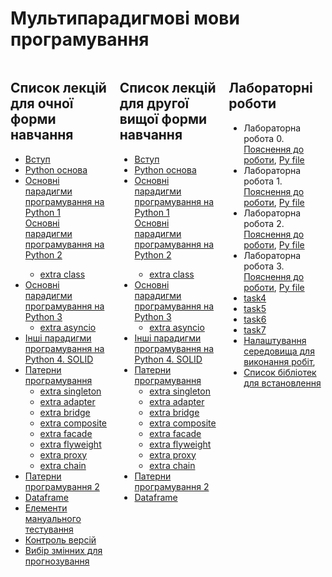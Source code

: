 <!-- Google tag (gtag.js) -->
<script async src="https://www.googletagmanager.com/gtag/js?id=G-74DZG0CQKR"></script>
<script>
  window.dataLayer = window.dataLayer || [];
  function gtag(){dataLayer.push(arguments);}
  gtag('js', new Date());

  gtag('config', 'G-74DZG0CQKR');
</script>
<!-- Google Tag Manager (noscript) -->
<noscript><iframe src="https://www.googletagmanager.com/ns.html?id=GTM-WFV4C9R4"
height="0" width="0" style="display:none;visibility:hidden"></iframe></noscript>
<!-- End Google Tag Manager (noscript) -->

<!-- Google Tag Manager -->
<script>(function(w,d,s,l,i){w[l]=w[l]||[];w[l].push({'gtm.start':
new Date().getTime(),event:'gtm.js'});var f=d.getElementsByTagName(s)[0],
j=d.createElement(s),dl=l!='dataLayer'?'&l='+l:'';j.async=true;j.src=
'https://www.googletagmanager.com/gtm.js?id='+i+dl;f.parentNode.insertBefore(j,f);
})(window,document,'script','dataLayer','GTM-WFV4C9R4');</script>
<!-- End Google Tag Manager -->

# Мультипарадигмові мови програмування

<div style="display: flex; gap: 20px;">
  <div style="flex: 1;">
    <h2>Список лекцій для очної форми навчання</h2>
<ul>
<li>
   <a href="https://github.com/GeorgKantsedal/HeorhiiKantsedal.github.io/blob/10e9221148f19300db3902bcd54a532af7e05b1a/lectures%20materials/mmp/MMP0%20%D0%A0%D0%A1%D0%9E%20%D0%9E%D1%87%D0%BD%D0%B0%20%D1%84%D0%BE%D1%80%D0%BC%D0%B0%20%D0%BD%D0%B0%D0%B2%D1%87%D0%B0%D0%BD%D0%BD%D1%8F.pdf">
      Вступ</a>
</li>
<li>
   <a href="https://github.com/GeorgKantsedal/HeorhiiKantsedal.github.io/blob/10e9221148f19300db3902bcd54a532af7e05b1a/lectures%20materials/mmp/MMP1%20basics%20for%20start.pdf">
   Python основа</a>
</li>
<li>
   <a href="https://github.com/GeorgKantsedal/HeorhiiKantsedal.github.io/blob/10e9221148f19300db3902bcd54a532af7e05b1a/lectures%20materials/mmp/MMP2%20Paradigms%20in%20Python.pdf">
   Основні парадигми програмування на Python 1</a>
</li>
   <a href="https://github.com/GeorgKantsedal/HeorhiiKantsedal.github.io/blob/10e9221148f19300db3902bcd54a532af7e05b1a/lectures%20materials/mmp/MMP3%20Paradigms%20in%20Python%20part2.pdf">
   Основні парадигми програмування на Python 2</a> 
   <ul>
   <li>
      <a href="https://github.com/GeorgKantsedal/HeorhiiKantsedal.github.io/blob/ae20c98606dc5192ee779f853030d7f07746f4fe/lectures%20materials/mmp/extra/class.py">
      extra class</a>
   </li>
   </ul>
<li> 
   <a href="https://github.com/GeorgKantsedal/HeorhiiKantsedal.github.io/blob/10e9221148f19300db3902bcd54a532af7e05b1a/lectures%20materials/mmp/MMP4%20Paradigms%20in%20Python%20part3.pdf">
   Основні парадигми програмування на Python 3</a> 
   <ul>
   <li> <a href="https://github.com/GeorgKantsedal/HeorhiiKantsedal.github.io/blob/d6e6e0b6032b0386b685236baf9866a3bb01ea44/lectures%20materials/mmp/extra/async.py">
   extra asyncio</a>
   </li>
   </ul>
</li>
<li>
   <a href="https://github.com/GeorgKantsedal/HeorhiiKantsedal.github.io/blob/ea8c7d0d8c65801258197d2b0875facf6cfc9b88/lectures%20materials/mmp/MMP5%20Paradigms%20in%20Python%20part4.pdf">
   Інші парадигми програмування на Python 4. SOLID</a>
</li>
<li>
   <a href="https://github.com/GeorgKantsedal/HeorhiiKantsedal.github.io/blob/ff82b9021e69de75172c31d72948af3f3cab4a14/lectures%20materials/mmp/MMP6%20Design%20Pattern%20in%20Python.pdf">
   Патерни програмування</a>
   <ul>
   <li><a href="https://github.com/GeorgKantsedal/HeorhiiKantsedal.github.io/blob/6373495938be4d1f4975cfc9ef44c3c4960a6452/lectures%20materials/mmp/extra/singleton.py">
   extra singleton</a> </li>
   <li><a href="https://github.com/GeorgKantsedal/HeorhiiKantsedal.github.io/blob/9775820f4faadb9cfa860af150449bba75f4ab05/lectures%20materials/mmp/extra/adapter.py">
   extra adapter</a> </li>
   <li><a href="https://github.com/GeorgKantsedal/HeorhiiKantsedal.github.io/blob/de906cc554eadbb34ab3ddfaf8ec4f2ce3609f92/lectures%20materials/mmp/extra/bridge.py">
   extra bridge</a> </li>
   <li><a href="https://github.com/GeorgKantsedal/HeorhiiKantsedal.github.io/blob/42f407d97ae0651f4811286c5a7ed7b64de10d04/lectures%20materials/mmp/extra/composite.py">
   extra composite</a> </li>
   <li><a href="https://github.com/GeorgKantsedal/HeorhiiKantsedal.github.io/blob/a034365a30c0040fba38d944f8e1335ce9f1f8c4/lectures%20materials/mmp/extra/facade.py">
   extra facade</a> </li>
   <li><a href="https://github.com/GeorgKantsedal/HeorhiiKantsedal.github.io/blob/a034365a30c0040fba38d944f8e1335ce9f1f8c4/lectures%20materials/mmp/extra/flyweight.py">
   extra flyweight</a> </li>
   <li><a href="https://github.com/GeorgKantsedal/HeorhiiKantsedal.github.io/blob/a034365a30c0040fba38d944f8e1335ce9f1f8c4/lectures%20materials/mmp/extra/proxy.py">
   extra proxy</a> </li>
   <li><a href="https://github.com/GeorgKantsedal/HeorhiiKantsedal.github.io/blob/a034365a30c0040fba38d944f8e1335ce9f1f8c4/lectures%20materials/mmp/extra/chain.py">
   extra chain</a> </li>
</ul>
</li>
<li><a href="https://github.com/GeorgKantsedal/HeorhiiKantsedal.github.io/blob/ff82b9021e69de75172c31d72948af3f3cab4a14/lectures%20materials/mmp/MMP6%20Design%20Pattern%20in%20Python.pdf">
   Патерни програмування 2</a> </li>
<li><a href="https://github.com/GeorgKantsedal/HeorhiiKantsedal.github.io/blob/c4482aa89aec39938c1c4ddc1e178ab781be7fff/lectures%20materials/mmp/MMP7%20DataFrame.pdf">
Dataframe</a> </li>
<li> <a href="old testing prez/manual tesing.md"> 
Елементи мануального тестування </a> </li>
<li> <a href="MMP.md">Контроль версій</a> </li>
<li> <a href="https://github.com/GeorgKantsedal/HeorhiiKantsedal.github.io/blob/d146cad927f35525c6b5f8df1b92beddf2f20939/lectures%20materials/mmp/MMP8%20feature%20selection.pdf">
Вибір змінних для прогнозування</a> </li>
</ul>
  </div>
  <div style="flex: 1;">
    <h2>Список лекцій для другої вищої форми навчання</h2>
<ul>
<li>
   <a href="https://github.com/GeorgKantsedal/HeorhiiKantsedal.github.io/blob/10e9221148f19300db3902bcd54a532af7e05b1a/lectures%20materials/mmp/MMP0%20%D0%A0%D0%A1%D0%9E%20%D0%97%D0%B0%D0%BE%D1%87%D0%BD%D0%B0%20%D1%84%D0%BE%D1%80%D0%BC%D0%B0%20%D0%BD%D0%B0%D0%B2%D1%87%D0%B0%D0%BD%D0%BD%D1%8F.pdf">
      Вступ</a>
</li>
<li>
   <a href="https://github.com/GeorgKantsedal/HeorhiiKantsedal.github.io/blob/10e9221148f19300db3902bcd54a532af7e05b1a/lectures%20materials/mmp/MMP1%20basics%20for%20start.pdf">
   Python основа</a>
</li>
<li>
   <a href="https://github.com/GeorgKantsedal/HeorhiiKantsedal.github.io/blob/10e9221148f19300db3902bcd54a532af7e05b1a/lectures%20materials/mmp/MMP2%20Paradigms%20in%20Python.pdf">
   Основні парадигми програмування на Python 1</a>
</li>
   <a href="https://github.com/GeorgKantsedal/HeorhiiKantsedal.github.io/blob/10e9221148f19300db3902bcd54a532af7e05b1a/lectures%20materials/mmp/MMP3%20Paradigms%20in%20Python%20part2.pdf">
   Основні парадигми програмування на Python 2</a> 
   <ul>
   <li>
      <a href="https://github.com/GeorgKantsedal/HeorhiiKantsedal.github.io/blob/ae20c98606dc5192ee779f853030d7f07746f4fe/lectures%20materials/mmp/extra/class.py">
      extra class</a>
   </li>
   </ul>
<li> 
   <a href="https://github.com/GeorgKantsedal/HeorhiiKantsedal.github.io/blob/10e9221148f19300db3902bcd54a532af7e05b1a/lectures%20materials/mmp/MMP4%20Paradigms%20in%20Python%20part3.pdf">
   Основні парадигми програмування на Python 3</a> 
   <ul>
   <li> <a href="https://github.com/GeorgKantsedal/HeorhiiKantsedal.github.io/blob/d6e6e0b6032b0386b685236baf9866a3bb01ea44/lectures%20materials/mmp/extra/async.py">
   extra asyncio</a>
   </li>
   </ul>
</li>
<li>
   <a href="https://github.com/GeorgKantsedal/HeorhiiKantsedal.github.io/blob/ea8c7d0d8c65801258197d2b0875facf6cfc9b88/lectures%20materials/mmp/MMP5%20Paradigms%20in%20Python%20part4.pdf">
   Інші парадигми програмування на Python 4. SOLID</a>
</li>
<li>
   <a href="https://github.com/GeorgKantsedal/HeorhiiKantsedal.github.io/blob/ff82b9021e69de75172c31d72948af3f3cab4a14/lectures%20materials/mmp/MMP6%20Design%20Pattern%20in%20Python.pdf">
   Патерни програмування</a>
   <ul>
   <li><a href="https://github.com/GeorgKantsedal/HeorhiiKantsedal.github.io/blob/6373495938be4d1f4975cfc9ef44c3c4960a6452/lectures%20materials/mmp/extra/singleton.py">
   extra singleton</a> </li>
   <li><a href="https://github.com/GeorgKantsedal/HeorhiiKantsedal.github.io/blob/9775820f4faadb9cfa860af150449bba75f4ab05/lectures%20materials/mmp/extra/adapter.py">
   extra adapter</a> </li>
   <li><a href="https://github.com/GeorgKantsedal/HeorhiiKantsedal.github.io/blob/de906cc554eadbb34ab3ddfaf8ec4f2ce3609f92/lectures%20materials/mmp/extra/bridge.py">
   extra bridge</a> </li>
   <li><a href="https://github.com/GeorgKantsedal/HeorhiiKantsedal.github.io/blob/42f407d97ae0651f4811286c5a7ed7b64de10d04/lectures%20materials/mmp/extra/composite.py">
   extra composite</a> </li>
   <li><a href="https://github.com/GeorgKantsedal/HeorhiiKantsedal.github.io/blob/a034365a30c0040fba38d944f8e1335ce9f1f8c4/lectures%20materials/mmp/extra/facade.py">
   extra facade</a> </li>
   <li><a href="https://github.com/GeorgKantsedal/HeorhiiKantsedal.github.io/blob/a034365a30c0040fba38d944f8e1335ce9f1f8c4/lectures%20materials/mmp/extra/flyweight.py">
   extra flyweight</a> </li>
   <li><a href="https://github.com/GeorgKantsedal/HeorhiiKantsedal.github.io/blob/a034365a30c0040fba38d944f8e1335ce9f1f8c4/lectures%20materials/mmp/extra/proxy.py">
   extra proxy</a> </li>
   <li><a href="https://github.com/GeorgKantsedal/HeorhiiKantsedal.github.io/blob/a034365a30c0040fba38d944f8e1335ce9f1f8c4/lectures%20materials/mmp/extra/chain.py">
   extra chain</a> </li>
</ul>
</li>
<li><a href="https://github.com/GeorgKantsedal/HeorhiiKantsedal.github.io/blob/ff82b9021e69de75172c31d72948af3f3cab4a14/lectures%20materials/mmp/MMP6%20Design%20Pattern%20in%20Python.pdf">
   Патерни програмування 2</a> </li>
<li><a href="https://github.com/GeorgKantsedal/HeorhiiKantsedal.github.io/blob/c4482aa89aec39938c1c4ddc1e178ab781be7fff/lectures%20materials/mmp/MMP7%20DataFrame.pdf">
Dataframe</a> </li>
</ul>
</div>
<div style="flex: 1;">
<h2> Лабораторні роботи </h2>
<ul> 
<li> Лабораторна робота 0.
<a href="labs/task0.md">Пояснення до роботи</a>, 
<a href="https://github.com/GeorgKantsedal/HeorhiiKantsedal.github.io/blob/ebf9fa1079eeabdbdf66c6a8c399981fa5ea1542/lectures%20materials/mmp/labs/code_start_with/task0.py">
Py file</a>
</li>
<li> Лабораторна робота 1. 
<a href="labs/task1.md">Пояснення до роботи</a>,
<a href="https://github.com/GeorgKantsedal/HeorhiiKantsedal.github.io/blob/ebf9fa1079eeabdbdf66c6a8c399981fa5ea1542/lectures%20materials/mmp/labs/code_start_with/task1.py">Py file</a> 
</li>
<li> Лабораторна робота 2. 
<a href="labs/task2.md">Пояснення до роботи</a>,
<a href="https://github.com/GeorgKantsedal/HeorhiiKantsedal.github.io/blob/ebf9fa1079eeabdbdf66c6a8c399981fa5ea1542/lectures%20materials/mmp/labs/code_start_with/task2.py">Py file</a> 
</li>
<li> Лабораторна робота 3. 
<a href="labs/task3.md">Пояснення до роботи</a>, 
<a href="https://github.com/GeorgKantsedal/HeorhiiKantsedal.github.io/blob/ebf9fa1079eeabdbdf66c6a8c399981fa5ea1542/lectures%20materials/mmp/labs/code_start_with/task3.py">Py file</a> 
</li>
<li> <a href="labs/task4.md">task4 </a> </li>
<li> <a href="labs/task5.md">task5 </a> </li>
<li> <a href="labs/task6.md">task6 </a> </li>
<li> <a href="labs/task7.md">task7 </a> </li>
<li> <a href="labs/setup.md">Налаштування середовища для виконання робіт</a>,
<li> <a href="labs/libs_for_env">Список бібліотек для встановлення</a>
</li>
</ul>
</div>
</div>
